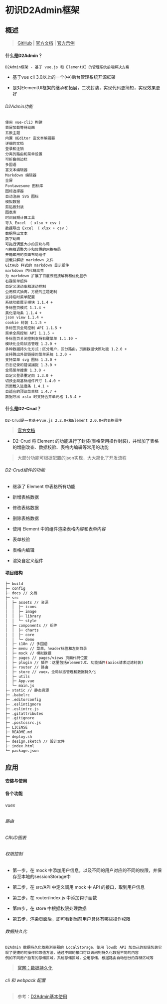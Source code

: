 # 初识D2Admin框架

## 概述

> [GitHub](https://github.com/d2-projects/d2-admin) | [官方文档](https://doc.d2admin.fairyever.com/) | [官方示例](https://d2admin.fairyever.com/#/index)

#### 什么是D2Admin？

	D2Admin框架 - 基于 vue.js 和 ElementUI 的管理系统前端解决方案

* 基于vue cli 3.0以上的一个(中)后台管理系统开源框架

* 是对ElementUI框架的继承和拓展，二次封装，实现代码更简短，实现效果更好

###### D2Admin功能

	使用 vue-cli3 构建
	首屏加载等待动画
	五款主题
	内置 UEditor 富文本编辑器
	详细的文档
	登录和注销
	分离的路由和菜单设置
	可折叠侧边栏
	多国语
	富文本编辑器
	Markdown 编辑器
	全屏
	Fontawesome 图标库
	图标选择器
	自动注册 SVG 图标
	模拟数据
	剪贴板封装
	图表库
	时间日期计算工具
	导入 Excel （ xlsx + csv ）
	数据导出 Excel （ xlsx + csv ）
	数据导出文本
	数字动画
	可拖拽调整大小的区块布局
	可拖拽调整大小和位置的网格布局
	开箱即用的页面布局组件
	加载并解析 markdown 文件
	GitHub 样式的 markdown 显示组件
	markdown 内代码高亮
	为 markdown 扩展了百度云链接解析和优化显示
	右键菜单组件
	自定义滚动条和滚动控制
	公用样式抽离，方便的主题定制
	支持临时菜单配置
	系统功能展示模块 1.1.4 +
	多标签页模式 1.1.4 +
	美化滚动条 1.1.4 +
	json view 1.1.4 +
	cookie 封装 1.1.5 +
	多标签页全局控制 API 1.1.5 +
	菜单全局控制 API 1.1.5 +
	多标签页关闭控制支持右键菜单 1.1.10 +
	模块化全局状态管理 1.2.0 +
	多种数据持久化方式：区分用户，区分路由，页面数据快照功能 1.2.0 +
	支持跳出外部链接的菜单系统 1.2.0 +
	支持菜单 svg 图标 1.3.0 +
	日志记录和错误捕捉 1.3.0 +
	全局菜单搜索 1.3.0 +
	自定义登录重定向 1.3.0 +
	切换全局基础组件尺寸 1.4.0 +
	页面载入进度条 1.4.1 +
	自适应的顶部菜单栏 1.4.7 +
	数据导出 xslx 时支持合并单元格 1.5.4 +

#### 什么是D2-Crud？

	D2-Crud是一套基于Vue.js 2.2.0+和Element 2.0.0+的表格组件

> [官方文档](https://doc.d2admin.fairyever.com/zh/ecosystem-d2-crud/#%E4%BB%8B%E7%BB%8D)

* D2-Crud 将 Element 的功能进行了封装(表格常用操作封装)，并增加了表格的增删改查、数据校验、表格内编辑等常用的功能

> 大部分功能可根据配置的json实现，大大简化了开发流程

###### D2-Crud组件的功能

* 继承了 Element 中表格所有功能

* 新增表格数据

* 修改表格数据

* 删除表格数据

* 使用 Element 中的组件渲染表格内容和表单内容

* 表单校验

* 表格内编辑

* 渲染自定义组件

#### 项目结构

``` bash
├─ build
├─ config
├─ docs // 文档
├─ src
│  ├─ assets // 资源
│  │  ├─ icons
│  │  ├─ image
│  │  ├─ library
│  │  └─ style
│  ├─ components // 组件
│  │  ├─ charts
│  │  ├─ core
│  │  └─ demo
│  ├─ i18n // 多国语
│  ├─ menu // 菜单，header标签和左侧目录
│  ├─ mock // 模拟数据
│  ├─ pages // pages/views 页面代码位置
│  ├─ plugin // 插件：这里包括elementUI、功能插件(axios请求过滤封装)
│  ├─ router // 路由
│  ├─ store // vuex，全局状态管理和数据持久化
│  ├─ utils
│  ├─ App.vue
│  └─ main.js
├─ static // 静态资源
├─ .babelrc
├─ .editorconfig
├─ .eslintignore
├─ .eslintrc.js
├─ .gitattributes
├─ .gitignore
├─ .postcssrc.js
├─ LICENSE
├─ README.md
├─ deploy.sh
├─ design.sketch // 设计文件
├─ index.html
└─ package.json
```

## 应用

#### 安装与使用


#### 各个功能

###### vuex

###### 路由

###### CRUD图表

###### 权限控制

* 第一步，在 mock 中添加用户信息，以及不同的用户对应的不同的权限，并保存至本地的sessionStorage中

* 第二步，在 src/API 中定义调用 mock 中 API 的接口，取到用户信息

* 第三步，在 router/index.js 中添加钩子函数

* 第四步，在 store 中根据权限处理数据

* 第五步，渲染页面后，即可看到当前用户具体有哪些操作权限

###### 数据持久化

	D2Admin 数据持久化依赖浏览器的 LocalStorage，使用 lowdb API 加自己的取值包装实现了便捷的的操作和取值方法，通过不同的接口可以访问到持久化数据不同的内容
	例如不同用户独有的存储区域，系统存储区域，公用存储，根据路由自动划分的存储区域等

> [官网：数据持久化](https://doc.d2admin.fairyever.com/zh/sys-db/#%E6%80%BB%E8%A7%88)

###### cli 和 webpack 配置

> 参考：[D2Admin基本使用](https://www.cnblogs.com/izbw/p/11077815.html)
